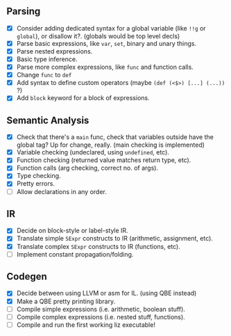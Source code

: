 ## Parsing
- [x] Consider adding dedicated syntax for a global variable (like `!!g` or `global`), or disallow it?. (globals would be top level decls)
- [x] Parse basic expressions, like `var`, `set`, binary and unary things.
- [x] Parse nested expressions.
- [x] Basic type inference.
- [x] Parse more complex expressions, like `func` and function calls.
- [x] Change `func` to `def`
- [x] Add syntax to define custom operators (maybe `(def (<$>) [...] (...))` ?)
- [x] Add `block` keyword for a block of expressions.

## Semantic Analysis
- [x] Check that there's a `main` func, check that variables outside have the global tag? Up for change, really. (main checking is implemented)
- [x] Variable checking (undeclared, using `undefined`, etc).
- [x] Function checking (returned value matches return type, etc).
- [x] Function calls (arg checking, correct no. of args).
- [x] Type checking.
- [x] Pretty errors.
- [ ] Allow declarations in any order.

## IR
- [x] Decide on block-style or label-style IR.
- [x] Translate simple `SExpr` constructs to IR (arithmetic, assignment, etc).
- [x] Translate complex `SExpr` constructs to IR (functions, etc).
- [ ] Implement constant propagation/folding.

## Codegen
- [x] Decide between using LLVM or asm for IL. (using QBE instead)
- [x] Make a QBE pretty printing library.
- [ ] Compile simple expressions (i.e. arithmetic, boolean stuff).
- [ ] Compile complex expressions (i.e. nested stuff, functions).
- [ ] Compile and run the first working liz executable!
